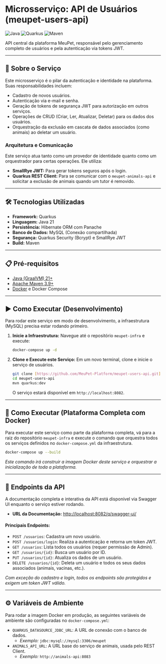 # Microsserviço: API de Usuários (meupet-users-api)

![Java](https://img.shields.io/badge/Java-21-blue)
![Quarkus](https://img.shields.io/badge/Quarkus-3.14-blueviolet)
![Maven](https://img.shields.io/badge/Maven-3.9-red)

API central da plataforma MeuPet, responsável pelo gerenciamento completo de usuários e pela autenticação via tokens JWT.

---

## 🚀 Sobre o Serviço

Este microsserviço é o pilar da autenticação e identidade na plataforma. Suas responsabilidades incluem:
-   Cadastro de novos usuários.
-   Autenticação via e-mail e senha.
-   Geração de tokens de segurança JWT para autorização em outros serviços.
-   Operações de CRUD (Criar, Ler, Atualizar, Deletar) para os dados dos usuários.
-   Orquestração da exclusão em cascata de dados associados (como animais) ao deletar um usuário.

### Arquitetura e Comunicação

Este serviço atua tanto como um provedor de identidade quanto como um orquestrador para certas operações. Ele utiliza:
-   **SmallRye JWT:** Para gerar tokens seguros após o login.
-   **Quarkus REST Client:** Para se comunicar com o `meupet-animals-api` e solicitar a exclusão de animais quando um tutor é removido.

---

## 🛠️ Tecnologias Utilizadas

-   **Framework:** Quarkus
-   **Linguagem:** Java 21
-   **Persistência:** Hibernate ORM com Panache
-   **Banco de Dados:** MySQL (Conexão compartilhada)
-   **Segurança:** Quarkus Security (Bcrypt) e SmallRye JWT
-   **Build:** Maven

---

## 📋 Pré-requisitos

-   [Java (GraalVM) 21+](https://www.graalvm.org/downloads/)
-   [Apache Maven 3.9+](https://maven.apache.org/download.cgi)
-   [Docker](https://www.docker.com/products/docker-desktop/) e Docker Compose

---

## ▶️ Como Executar (Desenvolvimento)

Para rodar este serviço em modo de desenvolvimento, a infraestrutura (MySQL) precisa estar rodando primeiro.

1.  **Inicie a Infraestrutura:**
    Navegue até o repositório `meupet-infra` e execute:
    ```bash
    docker-compose up -d
    ```

2.  **Clone e Execute este Serviço:**
    Em um novo terminal, clone e inicie o serviço de usuários.
    ```bash
    git clone [https://github.com/MeuPet-Platform/meupet-users-api.git](https://github.com/MeuPet-Platform/meupet-users-api.git)
    cd meupet-users-api
    mvn quarkus:dev
    ```
    O serviço estará disponível em `http://localhost:8082`.

---

## 🐳 Como Executar (Plataforma Completa com Docker)

Para executar este serviço como parte da plataforma completa, vá para a raiz do repositório `meupet-infra` e execute o comando que orquestra todos os serviços definidos no `docker-compose.yml` da infraestrutura.
```bash
docker-compose up --build
```
*Este comando irá construir a imagem Docker deste serviço e orquestrar a inicialização de toda a plataforma.*

---

## 📖 Endpoints da API

A documentação completa e interativa da API está disponível via Swagger UI enquanto o serviço estiver rodando.

* **URL da Documentação:** [http://localhost:8082/q/swagger-ui/](http://localhost:8082/q/swagger-ui/)

#### Principais Endpoints:
-   `POST /usuarios`: Cadastra um novo usuário.
-   `POST /usuarios/login`: Realiza a autenticação e retorna um token JWT.
-   `GET /usuarios`: Lista todos os usuários (requer permissão de Admin).
-   `GET /usuarios/{id}`: Busca um usuário por ID.
-   `PUT /usuarios/{id}`: Atualiza os dados de um usuário.
-   `DELETE /usuarios/{id}`: Deleta um usuário e todos os seus dados associados (animais, vacinas, etc.).

*Com exceção do cadastro e login, todos os endpoints são protegidos e exigem um token JWT válido.*

---

## ⚙️ Variáveis de Ambiente

Para rodar a imagem Docker em produção, as seguintes variáveis de ambiente são configuradas no `docker-compose.yml`:

-   `QUARKUS_DATASOURCE_JDBC_URL`: A URL de conexão com o banco de dados.
    -   *Exemplo:* `jdbc:mysql://mysql:3306/meupet`
-   `ANIMALS_API_URL`: A URL base do serviço de animais, usada pelo REST Client.
    -   *Exemplo:* `http://animals-api:8083`
